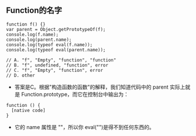## Function的名字

```
function f() {}
var parent = Object.getPrototypeOf(f);
console.log(f.name);
console.log(parent.name);
console.log(typeof eval(f.name));
console.log(typeof eval(parent.name));

// A. "f", "Empty", "function", "function"
// B. "f", undefined, "function", error
// C. "f", "Empty", "function", error
// D. other
```

- 答案是C。根据"构造函数的函数"的解释，我们知道代码中的 parent 实际上就是 Function.prototype，而它在控制台中输出为：
```
function () {
  [native code]
}
```
- 它的 name 属性是 ""，所以你 eval("")是得不到任何东西的。